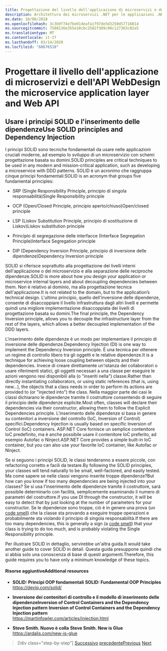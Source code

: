 ```yaml
---
title: Progettazione del livello dell'applicazione di microservizi e dell'API Web
description: Architettura dei microservizi .NET per le applicazioni .NET in contenitori | Brevi cenni sui principi SOLID per la progettazione del livello dell'applicazione.
ms.date: 10/08/2018
ms.openlocfilehash: 3c3b9f74e76e01deafa1f97de5d3250d57716014
ms.sourcegitcommit: 7588136e355e10cbc2582f389c90c127363c02a5
ms.translationtype: MT
ms.contentlocale: it-IT
ms.lasthandoff: 03/14/2020
ms.locfileid: "68676518"
---
```

# <a name="design-the-microservice-application-layer-and-web-api"></a><span data-ttu-id="8666f-103">Progettare il livello dell'applicazione di microservizi e dell'API Web</span><span class="sxs-lookup"><span data-stu-id="8666f-103">Design the microservice application layer and Web API</span></span>

## <a name="use-solid-principles-and-dependency-injection"></a><span data-ttu-id="8666f-104">Usare i principi SOLID e l'inserimento delle dipendenze</span><span class="sxs-lookup"><span data-stu-id="8666f-104">Use SOLID principles and Dependency Injection</span></span>

<span data-ttu-id="8666f-105">I principi SOLID sono tecniche fondamentali da usare nelle applicazioni cruciali moderne, ad esempio lo sviluppo di un microservizio con schemi progettazione basata su domini.</span><span class="sxs-lookup"><span data-stu-id="8666f-105">SOLID principles are critical techniques to be used in any modern and mission-critical application, such as developing a microservice with DDD patterns.</span></span> <span data-ttu-id="8666f-106">SOLID è un acronimo che raggruppa cinque principi fondamentali:</span><span class="sxs-lookup"><span data-stu-id="8666f-106">SOLID is an acronym that groups five fundamental principles:</span></span>

- <span data-ttu-id="8666f-107">SRP (Single Responsibility Principle, principio di singola responsabilità)</span><span class="sxs-lookup"><span data-stu-id="8666f-107">Single Responsibility principle</span></span>

- <span data-ttu-id="8666f-108">OCP (Open/Closed Principle, principio aperto/chiuso)</span><span class="sxs-lookup"><span data-stu-id="8666f-108">Open/closed principle</span></span>

- <span data-ttu-id="8666f-109">LSP (Liskov Substitution Principle, principio di sostituzione di Liskov)</span><span class="sxs-lookup"><span data-stu-id="8666f-109">Liskov substitution principle</span></span>

- <span data-ttu-id="8666f-110">Principio di segregazione delle interfacce (Interface Segregation Principle)</span><span class="sxs-lookup"><span data-stu-id="8666f-110">Interface Segregation principle</span></span>

- <span data-ttu-id="8666f-111">DIP (Dependency Inversion Principle, principio di inversione delle dipendenze)</span><span class="sxs-lookup"><span data-stu-id="8666f-111">Dependency Inversion principle</span></span>

<span data-ttu-id="8666f-112">SOLID si riferisce soprattutto alla progettazione dei livelli interni dell'applicazione o del microservizio e alla separazione delle reciproche dipendenze.</span><span class="sxs-lookup"><span data-stu-id="8666f-112">SOLID is more about how you design your application or microservice internal layers and about decoupling dependencies between them.</span></span> <span data-ttu-id="8666f-113">Non è relativo al dominio, ma alla progettazione tecnica dell'applicazione.</span><span class="sxs-lookup"><span data-stu-id="8666f-113">It is not related to the domain, but to the application’s technical design.</span></span> <span data-ttu-id="8666f-114">L'ultimo principio, quello dell'inversione delle dipendenze, consente di disaccoppiare il livello infrastruttura dagli altri livelli e permette quindi una migliore implementazione disaccoppiata dei livelli di progettazione basata su domini.</span><span class="sxs-lookup"><span data-stu-id="8666f-114">The final principle, the Dependency Inversion principle, allows you to decouple the infrastructure layer from the rest of the layers, which allows a better decoupled implementation of the DDD layers.</span></span>

<span data-ttu-id="8666f-115">L'inserimento delle dipendenze è un modo per implementare il principio di inversione delle dipendenze.</span><span class="sxs-lookup"><span data-stu-id="8666f-115">Dependency Injection (DI) is one way to implement the Dependency Inversion principle.</span></span> <span data-ttu-id="8666f-116">È una tecnica per ottenere un regime di controllo libero tra gli oggetti e le relative dipendenze.</span><span class="sxs-lookup"><span data-stu-id="8666f-116">It is a technique for achieving loose coupling between objects and their dependencies.</span></span> <span data-ttu-id="8666f-117">Invece di creare direttamente un'istanza dei collaboratori o usare riferimenti statici, gli oggetti necessari a una classe per eseguire le azioni vengono resi disponibili alla (o "inseriti nella") classe.</span><span class="sxs-lookup"><span data-stu-id="8666f-117">Rather than directly instantiating collaborators, or using static references (that is, using new…), the objects that a class needs in order to perform its actions are provided to (or "injected into") the class.</span></span> <span data-ttu-id="8666f-118">Nella maggior parte dei casi le classi dichiarano le dipendenze tramite il costruttore consentendo di seguire il principio delle dipendenze esplicite.</span><span class="sxs-lookup"><span data-stu-id="8666f-118">Most often, classes will declare their dependencies via their constructor, allowing them to follow the Explicit Dependencies principle.</span></span> <span data-ttu-id="8666f-119">L'inserimento delle dipendenze si basa in genere su contenitori a inversione del controllo (IoC, Inversion of Control) specifici.</span><span class="sxs-lookup"><span data-stu-id="8666f-119">Dependency Injection is usually based on specific Inversion of Control (IoC) containers.</span></span> <span data-ttu-id="8666f-120">ASP.NET Core fornisce un semplice contenitore IoC predefinito, ma è anche possibile usare il contenitore IoC preferito, ad esempio Autofac o Ninject.</span><span class="sxs-lookup"><span data-stu-id="8666f-120">ASP.NET Core provides a simple built-in IoC container, but you can also use your favorite IoC container, like Autofac or Ninject.</span></span>

<span data-ttu-id="8666f-121">Se si seguono i principi SOLID, le classi tenderanno a essere piccole, con refactoring corretto e facili da testare.</span><span class="sxs-lookup"><span data-stu-id="8666f-121">By following the SOLID principles, your classes will tend naturally to be small, well-factored, and easily tested.</span></span> <span data-ttu-id="8666f-122">Ma come sapere se nelle classi vengono inserite troppe dipendenze?</span><span class="sxs-lookup"><span data-stu-id="8666f-122">But how can you know if too many dependencies are being injected into your classes?</span></span> <span data-ttu-id="8666f-123">Se si usa l'inserimento delle dipendenze tramite il costruttore, sarà possibile determinarlo con facilità, semplicemente esaminando il numero di parametri del costruttore.</span><span class="sxs-lookup"><span data-stu-id="8666f-123">If you use DI through the constructor, it will be easy to detect that by just looking at the number of parameters for your constructor.</span></span> <span data-ttu-id="8666f-124">Se le dipendenze sono troppe, ciò è in genere una prova (un [code smell](https://deviq.com/code-smells/)) che la classe sta provando a eseguire troppe operazioni e probabilmente sta violando il principio di singola responsabilità.</span><span class="sxs-lookup"><span data-stu-id="8666f-124">If there are too many dependencies, this is generally a sign (a [code smell](https://deviq.com/code-smells/)) that your class is trying to do too much, and is probably violating the Single Responsibility principle.</span></span>

<span data-ttu-id="8666f-125">Per illustrare SOLID in dettaglio, servirebbe un'altra guida.</span><span class="sxs-lookup"><span data-stu-id="8666f-125">It would take another guide to cover SOLID in detail.</span></span> <span data-ttu-id="8666f-126">Questa guida presuppone quindi che si abbia solo una conoscenza di base di questi argomenti.</span><span class="sxs-lookup"><span data-stu-id="8666f-126">Therefore, this guide requires you to have only a minimum knowledge of these topics.</span></span>

#### <a name="additional-resources"></a><span data-ttu-id="8666f-127">Risorse aggiuntive</span><span class="sxs-lookup"><span data-stu-id="8666f-127">Additional resources</span></span>

- <span data-ttu-id="8666f-128">**SOLID: Principi OOP fondamentali** </span><span class="sxs-lookup"><span data-stu-id="8666f-128">**SOLID: Fundamental OOP Principles** </span></span>\
  <https://deviq.com/solid/>

- <span data-ttu-id="8666f-129">**Inversione dei contenitori di controllo e il modello di inserimento delle dipendenzeInversion of Control Containers and the Dependency Injection pattern** </span><span class="sxs-lookup"><span data-stu-id="8666f-129">**Inversion of Control Containers and the Dependency Injection pattern** </span></span>\
  <https://martinfowler.com/articles/injection.html>

- <span data-ttu-id="8666f-130">**Steve Smith. Nuovo è colla** </span><span class="sxs-lookup"><span data-stu-id="8666f-130">**Steve Smith. New is Glue** </span></span>\
  <https://ardalis.com/new-is-glue>

> [!div class="step-by-step"]
> <span data-ttu-id="8666f-131">[Successivo](nosql-database-persistence-infrastructure.md)
> [precedente](microservice-application-layer-implementation-web-api.md)</span><span class="sxs-lookup"><span data-stu-id="8666f-131">[Previous](nosql-database-persistence-infrastructure.md)
[Next](microservice-application-layer-implementation-web-api.md)</span></span>
